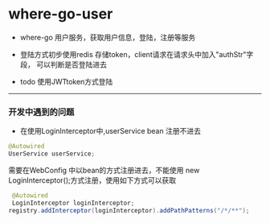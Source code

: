 # where-go-user
- where-go 用户服务，获取用户信息，登陆，注册等服务

- 登陆方式初步使用redis 存储token，client请求在请求头中加入"authStr"字段， 可以判断是否登陆进去

- todo
    使用JWTtoken方式登陆

---

### 开发中遇到的问题
- 在使用LoginInterceptor中,userService bean 注册不进去
```java
@Autowired
UserService userService;
```

需要在WebConfig 中以bean的方式注册进去，不能使用 new LoginInterceptor();方式注册，使用如下方式可以获取
```java
 @Autowired
 LoginInterceptor loginInterceptor;
registry.addInterceptor(loginInterceptor).addPathPatterns("/*/**");
```



